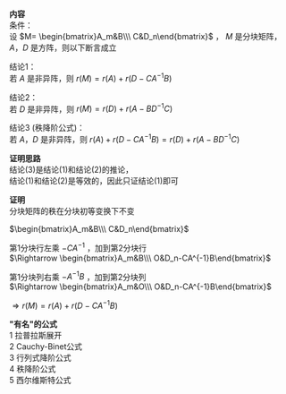 **内容**  
条件：  
设 $M=  
\begin{bmatrix}A_m&B\\\ C&D_n\end{bmatrix}$ ， $M$ 是分块矩阵， $A，D$ 是方阵，则以下断言成立  
  
结论1：  
若 $A$ 是非异阵，则 $r(M)=r(A)+r(D-CA^{-1}B)$  
  
结论2：  
若 $D$ 是非异阵，则 $r(M)=r(D)+r(A-BD^{-1}C)$  
  
结论3 (秩降阶公式)：  
若 $A，D$ 是非异阵，则 $r(A)+r(D-CA^{-1}B)  
=r(D)+r(A-BD^{-1}C)$  
  
**证明思路**  
结论(3)是结论(1)和结论(2)的推论，  
结论(1)和结论(2)是等效的，因此只证结论(1)即可  
  
**证明**  
分块矩阵的秩在分块初等变换下不变  
  
$\begin{bmatrix}A_m&B\\\ C&D_n\end{bmatrix}$  
  
第1分块行左乘 $-CA^{-1}$ ，加到第2分块行  
$\Rightarrow  
\begin{bmatrix}A_m&B\\\  
O&D_n-CA^{-1}B\end{bmatrix}$  
  
第1分块列右乘 $-A^{-1}B$ ，加到第2分块列  
$\Rightarrow  
\begin{bmatrix}A_m&O\\\  
O&D_n-CA^{-1}B\end{bmatrix}$  
  
$\Rightarrow r(M)=r(A)+r(D-CA^{-1}B)$  
  
**"有名"的公式**  
1 拉普拉斯展开  
2 Cauchy-Binet公式  
3 行列式降阶公式  
4 秩降阶公式  
5 西尔维斯特公式  
